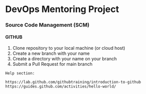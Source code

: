 # DevOps Mentoring Project

### Source Code Management (SCM)

#### GITHUB

1. Clone repository to your local machine (or cloud host)
2. Create a new branch with your name
3. Create a directory with your name on your branch
4. Submit a Pull Request for main branch
```
Help section:

https://lab.github.com/githubtraining/introduction-to-github
https://guides.github.com/activities/hello-world/
```
